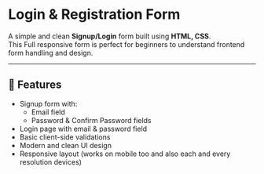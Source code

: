 # Login & Registration Form

A simple and clean **Signup/Login** form built using **HTML, CSS**.  
This Full responsive form is perfect for beginners to understand frontend form handling and design.

---

## 🔧 Features

- Signup form with:
  - Email field
  - Password & Confirm Password fields
- Login page with email & password field
- Basic client-side validations
- Modern and clean UI design
- Responsive layout (works on mobile too and also each and every resolution devices)


